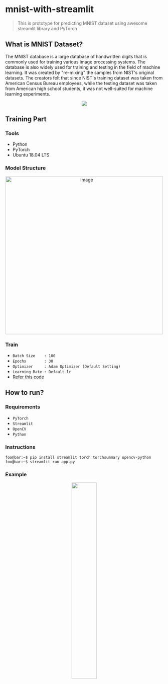 # mnist-with-streamlit
> This is prototype for predicting MNIST dataset using awesome streamlit library and PyTorch

## What is MNIST Dataset?
The MNIST database is a large database of handwritten digits that is commonly used for training various image processing systems. The database is also widely used for training and testing in the field of machine learning. It was created by "re-mixing" the samples from NIST's original datasets. The creators felt that since NIST's training dataset was taken from American Census Bureau employees, while the testing dataset was taken from American high school students, it was not well-suited for machine learning experiments.
<p align="center"><img src="https://upload.wikimedia.org/wikipedia/commons/2/27/MnistExamples.png"></p>

## Training Part
### Tools
* Python
* PyTorch
* Ubuntu 18.04 LTS

### Model Structure
<p align="center"><img width="502" alt="image" src="https://user-images.githubusercontent.com/42256738/173335304-cb5d62d1-c5ba-4fbf-8f7f-e336f1cf1a94.png"></p>

### Train
* `Batch Size    : 100`
* `Epochs        : 30`
* `Optimizer     : Adam Optimizer (Default Setting)`
* `Learning Rate : Default lr`
* [Refer this code](https://github.com/softho0n/mnist-with-streamlit/blob/main/train.ipynb)

## How to run?
### Requirements
* `PyTorch`
* `Streamlit`
* `OpenCV`
* `Python`
### Instructions
```console
foo@bar:~$ pip install streamlit torch torchsummary opencv-python
foo@bar:~$ streamlit run app.py
```
### Example
<p align="center"><img width="40%" src="https://user-images.githubusercontent.com/42256738/173337128-a19095a5-cc39-4cc5-b5f1-64dc0b373c4e.gif"></p>
